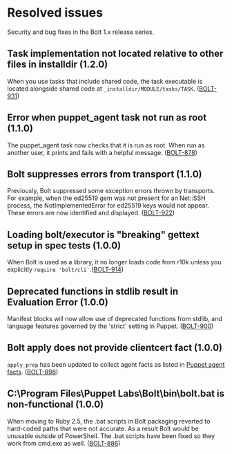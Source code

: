 # Resolved issues

Security and bug fixes in the Bolt 1.x release series.

## Task implementation not located relative to other files in installdir \(1.2.0\)

When you use tasks that include shared code, the task executable is located alongside shared code at `_installdir/MODULE/tasks/TASK`. \([BOLT-931](https://tickets.puppetlabs.com/browse/BOLT-931)\)

## Error when puppet\_agent task not run as root \(1.1.0\)

The puppet\_agent task now checks that it is run as root. When run as another user, it prints and fails with a helpful message. \([BOLT-878](https://tickets.puppetlabs.com/browse/BOLT-914)\)

## Bolt suppresses errors from transport \(1.1.0\)

Previously, Bolt suppressed some exception errors thrown by transports. For example, when the ed25519 gem was not present for an Net::SSH process, the NotImplementedError for ed25519 keys would not appear. These errors are now identified and displayed. \([BOLT-922](https://tickets.puppetlabs.com/browse/BOLT-922)\)

## Loading bolt/executor is "breaking" gettext setup in spec tests \(1.0.0\)

When Bolt is used as a library, it no longer loads code from r10k unless you explicitly `require 'bolt/cli'`.\([BOLT-914](https://tickets.puppetlabs.com/browse/BOLT-914)\)

## Deprecated functions in stdlib result in Evaluation Error \(1.0.0\)

Manifest blocks will now allow use of deprecated functions from stdlib, and language features governed by the 'strict' setting in Puppet. \([BOLT-900](https://tickets.puppetlabs.com/browse/BOLT-900)\)

## Bolt apply does not provide clientcert fact \(1.0.0\)

`apply_prep` has been updated to collect agent facts as listed in [Puppet agent facts](https://puppet.com/docs/puppet/latest/lang_facts_and_builtin_vars.html#puppet-agent-facts). \([BOLT-898](https://tickets.puppetlabs.com/browse/BOLT-898)\)

## C:\\Program Files\\Puppet Labs\\Bolt\\bin\\bolt.bat is non-functional \(1.0.0\)

When moving to Ruby 2.5, the .bat scripts in Bolt packaging reverted to hard-coded paths that were not accurate. As a result Bolt would be unusable outside of PowerShell. The .bat scripts have been fixed so they work from cmd.exe as well. \([BOLT-886](https://tickets.puppetlabs.com/browse/BOLT-886)\)

